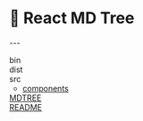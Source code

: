 <div><div><h1>🌳 React MD Tree</h1>
---</div><ul style="list-style-type:none;padding:0" id="react-md-tree"><li>bin<ul id="bin"></ul></li><li>dist<ul id="dist"></ul></li><li>src<ul id="src"><li><a href="components">components</a></li></ul></li><li><a href="MDTREE">MDTREE</a></li><li><a href="README">README</a></li></ul></div>
